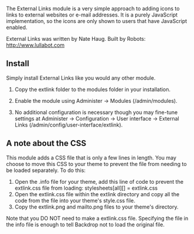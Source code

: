 
The External Links module is a very simple approach to adding icons to links
to external websites or e-mail addresses. It is a purely JavaScript
implementation, so the icons are only shown to users that have JavaScript
enabled.

External Links was written by Nate Haug.
Built by Robots: http://www.lullabot.com

Install
-------

Simply install External Links like you would any other module.

1) Copy the extlink folder to the modules folder in your installation.

2) Enable the module using Administer -> Modules (/admin/modules).

3) No additional configuration is necessary though you may fine-tune settings at
   Administer -> Configuration -> User interface -> External Links
   (/admin/config/user-interface/extlink).

A note about the CSS
--------------------

This module adds a CSS file that is only a few lines in length. You may choose
to move this CSS to your theme to prevent the file from needing to be loaded
separately. To do this:

1) Open the .info file for your theme, add this line of code to prevent
   the extlink.css file from loading:
   stylesheets[all][] = extlink.css
2) Open the extlink.css file within the extlink directory and copy all the code
   from the file into your theme's style.css file.
3) Copy the extlink.png and mailto.png files to your theme's directory.

Note that you DO NOT need to make a extlink.css file. Specifying the file in the
info file is enough to tell Backdrop not to load the original file.
